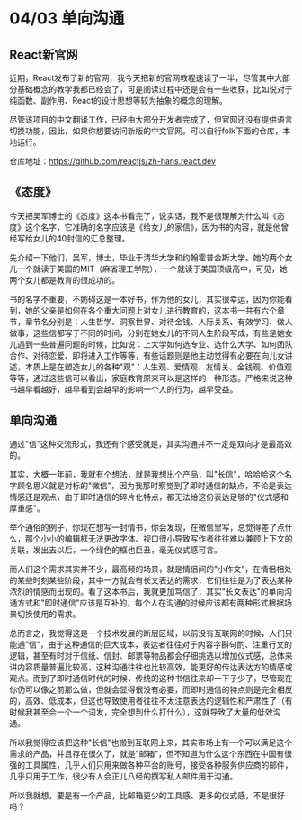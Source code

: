 # 04/03 单向沟通
## React新官网

近期，React发布了新的官网，我今天把新的官网教程速读了一半，尽管其中大部分基础概念的教学我都已经会了，可是阅读过程中还是会有一些收获，比如说对于纯函数、副作用、React的设计思想等较为抽象的概念的理解。

尽管该项目的中文翻译工作，已经由大部分开发者完成了，但官网还没有提供语言切换功能，因此，如果你想要访问新版的中文官网。可以自行folk下面的仓库，本地运行。

仓库地址：https://github.com/reactjs/zh-hans.react.dev

## 《态度》

今天把吴军博士的《态度》这本书看完了，说实话，我不是很理解为什么叫《态度》这个名字，它准确的名字应该是《给女儿的家信》，因为书的内容，就是他曾经写给女儿的40封信的汇总整理。

先介绍一下他们，吴军，博士，毕业于清华大学和约翰霍普金斯大学。她的两个女儿一个就读于美国的MIT（麻省理工学院），一个就读于美国顶级高中，可见，她两个女儿都是教育的很成功的。

书的名字不重要，不妨碍这是一本好书，作为他的女儿，其实很幸运，因为你能看到，她的父亲是如何在各个重大问题上对女儿进行教育的，这本书一共有六个章节，章节名分别是：人生哲学、洞察世界、对待金钱、人际关系、有效学习、做人做事，这些信都写于不同的时间，分别在她女儿的不同人生阶段写成，有些是她女儿遇到一些普遍问题的时候，比如说：上大学如何选专业、选什么大学、如何团队合作、对待恋爱、即将进入工作等等，有些话题则是他主动觉得有必要在向儿女讲述，本质上是在塑造女儿的各种"观"：人生观、爱情观、友情关、金钱观、价值观等等，通过这些信可以看出，家庭教育原来可以是这样的一种形态。严格来说这种书越早看越好，越早看到会越早的影响一个人的行为，越早受益。

## 单向沟通

通过"信"这种交流形式，我还有个感受就是，其实沟通并不一定是双向才是最高效的。

其实，大概一年前，我就有个想法，就是我想出个产品，叫"长信"，哈哈哈这个名字顾名思义就是对标的"微信"，因为我那时察觉到了即时通信的缺点，不论是表达情感还是观点，由于即时通信的碎片化特点，都无法给这份表达足够的"仪式感和厚重感"。

举个通俗的例子，你现在想写一封情书，你会发现，在微信里写，总觉得差了点什么，那个小小的编辑框无法更改字体、视口很小导致写作者往往难以兼顾上下文的关联，发出去以后，一个绿色的框也巨丑，毫无仪式感可言。

而人们这个需求其实并不少，最高频的场景，就是情侣间的"小作文"，在情侣相处的某些时刻某些阶段，其中一方就会有长文表达的需求，它们往往是为了表达某种浓烈的情感而出现的。看了这本书后，我就更加笃信了，其实"长文表达"的单向沟通方式和"即时通信"应该是互补的，每个人在沟通的时候应该都有两种形式根据场景切换使用的需求。

总而言之，我觉得这是一个技术发展的断层区域，以前没有互联网的时候，人们只能通"信"，由于这种通信的巨大成本，表达者往往对于内容字斟句酌、注重行文的逻辑，甚至有时对于信纸、信封、邮票等物品都会仔细挑选以增加仪式感，总体来讲内容质量普遍比较高，这种沟通往往也比较高效，能更好的传达表达方的情感或观点。而到了即时通信时代的时候，传统的这种书信往来却一下子少了，尽管现在你仍可以像之前那么做，但就会显得很没有必要，而即时通信的特点则是完全相反的，高效、低成本，但这也导致使用者往往不太注意表达的逻辑性和严肃性了（有时候我甚至会一个一个词发，完全想到什么打什么），这就导致了大量的低效沟通。

所以我觉得应该把这种"长信"也搬到互联网上来，其实市场上有一个可以满足这个需求的产品，并且存在很久了，就是"邮箱"，但不知道为什么这个东西在中国有很强的工具属性，几乎人们只用来做各种平台的账号，接受各种服务供应商的邮件，几乎只用于工作，很少有人会正儿八经的撰写私人邮件用于沟通。

所以我就想，要是有一个产品，比邮箱更少的工具感、更多的仪式感，不是很好吗？